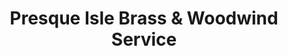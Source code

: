 ---
title: "Presque Isle Brass & Woodwind Service"
url: /erie/presque-isle-brass-und-woodwind-service/
shop: Instrumente
---